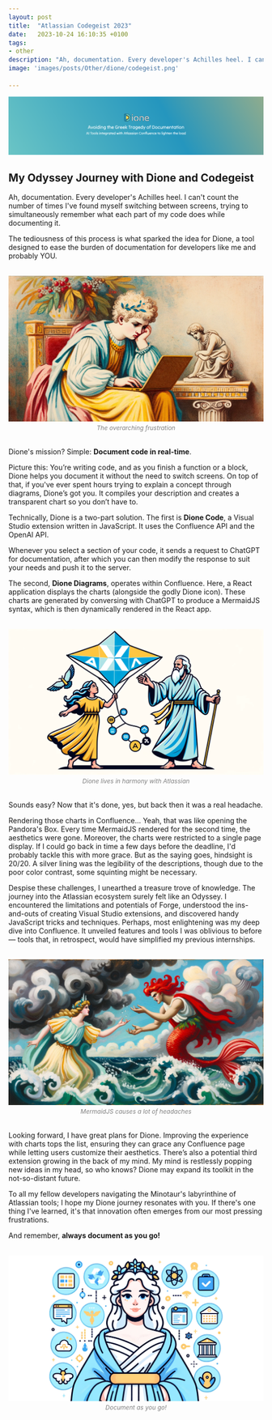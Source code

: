 ```yaml
---
layout: post
title:  "Atlassian Codegeist 2023"
date:   2023-10-24 16:10:35 +0100
tags:
- other
description: "Ah, documentation. Every developer's Achilles heel. I can't count the number of times I've found myself switching between screens, trying to simultaneously remember what each part of my code does while documenting it."
image: 'images/posts/Other/dione/codegeist.png'

---
```




<center>
<img src="/images/posts/Other/dione/dione-rep.png">
</center>

## My Odyssey Journey with Dione and Codegeist 


Ah, documentation. Every developer's Achilles heel. I can't count the number of times I've found myself switching between screens, trying to simultaneously remember what each part of my code does while documenting it. 

The tediousness of this process is what sparked the idea for Dione, a tool designed to ease the burden of documentation for developers like me and probably YOU.

<br>

<center>
<img src="/images/posts/Other/dione/tired-dione.png">
<i style="font-size:12px; color: gray">The overarching frustration </i>
</center>

<br>

Dione's mission? Simple: **Document code in real-time**. 

Picture this: You’re writing code, and as you finish a function or a block, Dione helps you document it without the need to switch screens. On top of that, if you've ever spent hours trying to explain a concept through diagrams, Dione’s got you. It compiles your description and creates a transparent chart so you don’t have to.


Technically, Dione is a two-part solution. The first is **Dione Code**, a Visual Studio extension written in JavaScript. It uses the Confluence API and the OpenAI API. 

Whenever you select a section of your code, it sends a request to ChatGPT for documentation, after which you can then modify the response to suit your needs and push it to the server. 

The second, **Dione Diagrams**, operates within Confluence. Here, a React application displays the charts (alongside the godly Dione icon). These charts are generated by conversing with ChatGPT to produce a MermaidJS syntax, which is then dynamically rendered in the React app.

<br>

<center>
<img src="/images/posts/Other/dione/dion-atlassian.png">
<i style="font-size:12px; color: gray">Dione lives in harmony with Atlassian </i>
</center>

<br>

Sounds easy? Now that it's done, yes, but back then it was a real headache.

Rendering those charts in Confluence... Yeah, that was like opening the Pandora's Box. Every time MermaidJS rendered for the second time, the aesthetics were gone. Moreover, the charts were restricted to a single page display. If I could go back in time a few days before the deadline, I'd probably tackle this with more grace. But as the saying goes, hindsight is 20/20. A silver lining was the legibility of the descriptions, though due to the poor color contrast, some squinting might be necessary.

Despise these challenges, I unearthed a treasure trove of knowledge. The journey into the Atlassian ecosystem surely felt like an Odyssey. I encountered the limitations and potentials of Forge, understood the ins-and-outs of creating Visual Studio extensions, and discovered handy JavaScript tricks and techniques. Perhaps, most enlightening was my deep dive into Confluence. It unveiled features and tools I was oblivious to before — tools that, in retrospect, would have simplified my previous internships.

<br>

<center>
<img src="/images/posts/Other/dione/mermaid.png">
<i style="font-size:12px; color: gray"> MermaidJS causes a lot of headaches </i>
</center>

<br>

Looking forward, I have great plans for Dione. Improving the experience with charts tops the list, ensuring they can grace any Confluence page while letting users customize their aesthetics. There’s also a potential third extension growing in the back of my mind. My mind is restlessly popping new ideas in my head, so who knows? Dione may expand its toolkit in the not-so-distant future.

To all my fellow developers navigating the Minotaur's labyrinthine of Atlassian tools; I hope my Dione journey resonates with you. If there's one thing I've learned, it's that innovation often emerges from our most pressing frustrations. 

And remember, **always document as you go!**

<br>

<center>
<img src="/images/posts/Other/dione/dione-girl.png">
<i style="font-size:12px; color: gray"> Document as you go! </i>
</center>
